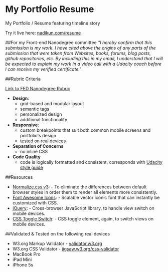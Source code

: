 My Portfolio Resume
===================

My Portfolio / Resume featuring timeline story

Try it live here: [nadikun.com/resume](http://nadikun.com/resume)

##For my Front-end Nanodegree committee 
*"I hereby confirm that this submission is my work. I have cited above the origins of any parts of the submission that were taken from Websites, books, forums, blog posts, github repositories, etc. By including this in my email, I understand that I will be expected to explain my work in a video call with a Udacity coach before I can receive my verified certificate."*


##Rubric Criteria

[Link to FED Nanodegree Rubric](https://www.udacity.com/course/viewer#!/c-nd001/l-2736698543/m-2642898741)
 
- **Design**: 
  - grid-based and modular layout
  - semantic tags
  - personalized design
  - additional functionality
- **Responsive**: 
  - custom breakpoints that suit both common mobile screens and portfolio's design
  - tested on real devices
- **Separation of Concerns** 
  - no inline CSS 
- **Code Quality** 
  - code is logically formatted and consistent, corresponds with [Udacity style guide](https://storage.googleapis.com/supplemental_media/udacityu/2642898741/UdacityHTMLCSSStyleGuide.pdf?GoogleAccessId=1069728276824-2uvq09l4tiplc0gf30rskdsgvtam6k1j@developer.gserviceaccount.com&Expires=1413365489&Signature=rtuCeLmyhN3H9fxO4RjGTcabGYX45WeXmU6mIH8na9YXHwlRnn9D1p%2Bm6o1iszaJHiSB/qGRffUtcQXaR9uFnZuKFAdRXshAro/gz/0jYCj48QfiBZ1dJWCj6mWSUdH3AvErC3IarMLsVG2LrLxLXxlefzRldp0evxeJYI6HVEI%3D)


##Resources

- [Normalize.css v3](https://github.com/necolas/normalize.css/): - To eliminate the differences between default browser styles in order them to render all elements more consistently.
- [Font Awesome Icons](http://fortawesome.github.io/Font-Awesome/): - Scalable vector iconic font that can instantly be customized with CSS.
- [jQuery](http://jquery.com/): - Cross-browser JavaScript library, to handle view switch on mobile devices.
- [CSS Toggle Switch](http://callmenick.com/2014/05/13/css-toggle-switch-examples/): - CSS toggle element, again, to switch views on mobile devices.


##Validated & Tested on the following real devices

- W3.org Markup Validator - [validator.w3.org](http://validator.w3.org/)
- W3.org CSS Validator - [jigsaw.w3.org/css-validator](http://jigsaw.w3.org/css-validator/)
- MacBook Pro
- iPad Mini
- iPhone 5s

